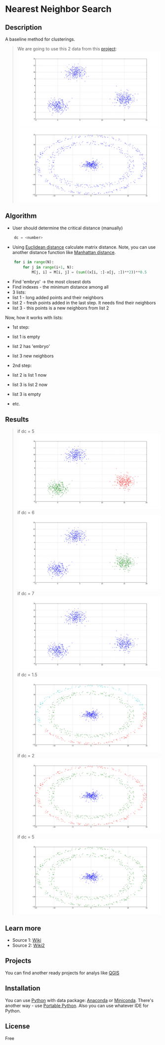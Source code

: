 # Nearest Neighbor Search

## Description
A baseline method for clusterings.

>We are going to use this 2 data from this [project](https://github.com/rcv911/Cluster_generation): 
![](images/cluster_test_data.png)
![](images/cluster_circle_data.png)

## Algorithm

+ User should determine the critical distance (manually)
```python
	dc = <number>
```
+ Using [Euclidean distance](https://en.wikipedia.org/wiki/Euclidean_distance) calculate matrix distance. 
Note, you can use another distance function like [Manhattan distance](https://en.wikipedia.org/wiki/Taxicab_geometry).
```python
	for i in range(N):
		for j in range(i+1, N):
			M[j, i] = M[i, j] = (sum((x[i, :]-x[j, :])**2))**0.5
```
+ Find 'embryo' -> the most closest dots
+ Find indexes - the minimum distance among all
+ 3 lists:
 + list 1 - long added points and their neighbors
 + list 2 - fresh points added in the last step. It needs find their neighbors
 + list 3 - this points is a new neighbors from list 2

Now, how it works with lists:
+ 1st step:
 + list 1 is empty
 + list 2 has 'embryo'
 + list 3 new neighbors

+ 2nd step:
 + list 2 is list 1 now
 + list 3 is list 2 now
 + list 3 is empty
 
+ etc.

## Results
> if dc = 5
![](images/cluster_test_dc5.png)
> if dc = 6
![](images/cluster_test_dc6.png)
> if dc = 7
![](images/cluster_test_dc7.png)
> if dc = 1.5
![](images/cluster_circle_dc1.5.png)
> if dc = 2
![](images/cluster_circle_dc2.png)
> if dc = 5
![](images/cluster_circle_dc5.png)

## Learn more

- Source 1: [Wiki](https://en.wikipedia.org/wiki/Nearest_neighbor_search)
- Source 2: [Wiki2](https://wiki2.org/en/Nearest_neighbor_search)

## Projects

You can find another ready projects for analys like [QGIS](http://www.qgistutorials.com/en/docs/nearest_neighbor_analysis.html) 

## Installation

You can use [Python](https://www.python.org/) with data package: [Anaconda](https://www.anaconda.com/) or [Miniconda](https://conda.io/miniconda).
There's another way - use [Portable Python](http://portablepython.com/). Also you can use whatever IDE for Python.

## License

Free